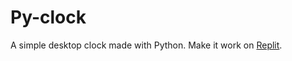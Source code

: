 # Py-clock

A simple desktop clock made with Python.
Make it work on [Replit](https://replit.com/@Codeblocc/Py-clock).
